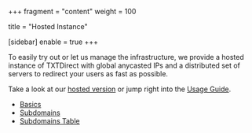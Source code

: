 +++
fragment = "content"
weight = 100

title = "Hosted Instance"

[sidebar]
  enable = true
+++

To easily try out or let us manage the infrastructure, we provide a hosted instance of TXTDirect with global anycasted IPs and a distributed set of servers to redirect your users as fast as possible.

Take a look at our [hosted version](/hosted/) or jump right into the
[Usage Guide](/docs/hosted/#basics).

- [Basics](#basics)
- [Subdomains](#subdomains-header)
- [Subdomains Table](#subdomains)
